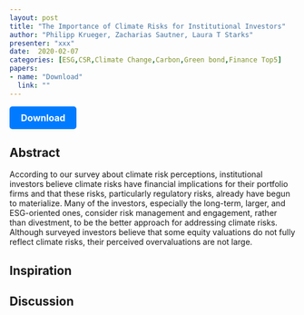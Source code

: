 ```yaml
---
layout: post
title: "The Importance of Climate Risks for Institutional Investors"
author: "Philipp Krueger, Zacharias Sautner, Laura T Starks"
presenter: "xxx"
date:  2020-02-07
categories: [ESG,CSR,Climate Change,Carbon,Green bond,Finance Top5]
papers:
- name: "Download"
  link: ""
---
```



<p>
  <a href="https://deliverypdf.ssrn.com/delivery.php?ID=772029127089022097119080012110105029127088006054089053094028111111099118030094073027041060048030012023098000127073088065004078033006063021080095090068027115116088109058013055086105106125067001104089071097099089018030071093003011006071120027123122020003&EXT=pdf&INDEX=TRUE" class="button">
    Download
  </a>
</p>

<style>
  .button {
    display: inline-block;
    padding: 10px 20px;
    background-color: #007bff;
    color: #fff;
    text-decoration: none;
    border-radius: 5px;
    font-size: 16px;
    font-weight: bold;
  }
</style>

## Abstract
According to our survey about climate risk perceptions, institutional investors believe climate risks have financial implications for their portfolio firms and that these risks, particularly regulatory risks, already have begun to materialize. Many of the investors, especially the long-term, larger, and ESG-oriented ones, consider risk management and engagement, rather than divestment, to be the better approach for addressing climate risks. Although surveyed investors believe that some equity valuations do not fully reflect climate risks, their perceived overvaluations are not large.
## Inspiration




## Discussion
